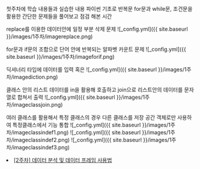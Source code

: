 첫주차에 학습 내용들과 실습한 내용
파이썬 기초로 반복문 for문과 while문, 조건문을 활용한 간단한 문제들을 풀어보고 점검 해본 시간

replace를 이용한 데이터안에 일정 부분 삭제 문제
![_config.yml]({{ site.baseurl }}/images/1주차/imagereplace.png)

for문과 if문의 조합으로 단어 안에 반복되는 알파벳 카운트 문제
![_config.yml]({{ site.baseurl }}/images/1주차/imageforif.png)

딕셔너리 타입에 데이터를 입력 혹은 
![_config.yml]({{ site.baseurl }}/images/1주차/imagediction.png)

클래스 안의 리스트 데이터를 in을 활용해 호출하고 join으로 리스트안의 데이터를 문자열로 합쳐서 출력
![_config.yml]({{ site.baseurl }}/images/1주차/imageclassjoin.png)


여러 클래스를 활용해서 특정 클래스의 경우 다른 클래스를 저장 공간 객체로만 사용하여 특정클래스에서 기능 통합
![_config.yml]({{ site.baseurl }}/images/1주차/imageclassindef1.png)
![_config.yml]({{ site.baseurl }}/images/1주차/imageclassindef2.png)
![_config.yml]({{ site.baseurl }}/images/1주차/imageclassindef3.png)

<li><a href="https://dyddnjs131.github.io/데이터분석과-데이터-프레임-사용법">[2주차] 데이터 분석 및 데이터 프레임 사용법</a></li>
